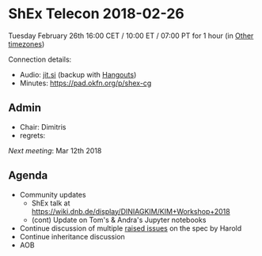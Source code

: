 # ShEx Telecon 2018-02-26

Tuesday February 26th 16:00 CET / 10:00 ET / 07:00 PT for 1 hour (in [Other timezones](https://www.timeanddate.com/worldclock/fixedtime.html?msg=ShEx+CG&iso=20180226T16&p1=195&ah=1))

Connection details:

* Audio: [jit.si](https://meet.jit.si/ShEx) (backup with [Hangouts](http://tinyurl.com/ShEx-hangouts))
* Minutes: https://pad.okfn.org/p/shex-cg

## Admin

 * Chair: Dimitris
 * regrets: 

*Next meeting*: Mar 12th 2018

## Agenda
 * Community updates 
   * ShEx talk at https://wiki.dnb.de/display/DINIAGKIM/KIM+Workshop+2018
   * (cont) Update on Tom's & Andra's Jupyter notebooks
 * Continue discussion of multiple [raised issues](https://github.com/shexSpec/shex/issues) on the spec by Harold
 * Continue inheritance discussion
 * AOB 
